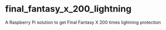 # final_fantasy_x_200_lightning
A Raspberry Pi solution to get Final Fantasy X 200 times lightning protection
